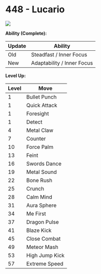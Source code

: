 # 448 - Lucario
![][448]

**Ability (Complete):**

Update | Ability
---    | ---
Old    | Steadfast / Inner Focus
New    | Adaptability / Inner Focus

**Level Up:**

Level | Move
---   | ---
  1   | Bullet Punch
  1   | Quick Attack
  1   | Foresight
  1   | Detect
  4   | Metal Claw
  7   | Counter
 10   | Force Palm
 13   | Feint
 16   | Swords Dance
 19   | Metal Sound
 22   | Bone Rush
 25   | Crunch
 28   | Calm Mind
 31   | Aura Sphere
 34   | Me First
 37   | Dragon Pulse
 41   | Blaze Kick
 45   | Close Combat
 49   | Meteor Mash
 53   | High Jump Kick
 57   | Extreme Speed



[448]: /img/pokemon/448.png
